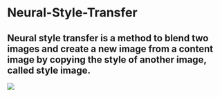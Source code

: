# Neural-Style-Transfer
 Neural style transfer is a method to blend two images and create a new image from a content image by copying the style of another image, called style image.
 ---
 ![](https://miro.medium.com/max/1400/1*aIU_l2wJBe4UacGVlhszbQ.jpeg)
